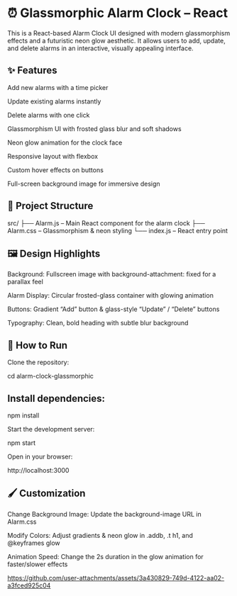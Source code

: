 # ⏰ Glassmorphic Alarm Clock – React

This is a React-based Alarm Clock UI designed with modern glassmorphism effects and a futuristic neon glow aesthetic.
It allows users to add, update, and delete alarms in an interactive, visually appealing interface.

## ✨ Features

Add new alarms with a time picker

Update existing alarms instantly

Delete alarms with one click

Glassmorphism UI with frosted glass blur and soft shadows

Neon glow animation for the clock face

Responsive layout with flexbox

Custom hover effects on buttons

Full-screen background image for immersive design

## 📂 Project Structure

src/
├── Alarm.js – Main React component for the alarm clock
├── Alarm.css – Glassmorphism & neon styling
└── index.js – React entry point

## 🖼 Design Highlights

Background: Fullscreen image with background-attachment: fixed for a parallax feel

Alarm Display: Circular frosted-glass container with glowing animation

Buttons: Gradient “Add” button & glass-style “Update” / “Delete” buttons

Typography: Clean, bold heading with subtle blur background

## 🚀 How to Run

Clone the repository:

 
cd alarm-clock-glassmorphic  


## Install dependencies:

npm install  


Start the development server:

npm start  


Open in your browser:

http://localhost:3000  


## 🖌 Customization

Change Background Image: Update the background-image URL in Alarm.css

Modify Colors: Adjust gradients & neon glow in .addb, .t h1, and @keyframes glow

Animation Speed: Change the 2s duration in the glow animation for faster/slower effects






https://github.com/user-attachments/assets/3a430829-749d-4122-aa02-a3fced925c04



